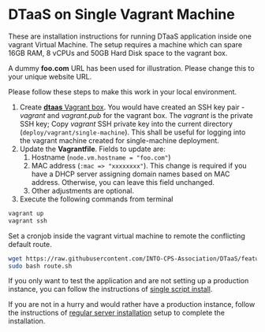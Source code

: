 # DTaaS on Single Vagrant Machine

These are installation instructions for running DTaaS application
inside one vagrant Virtual Machine.  The setup requires a
machine which can spare 16GB RAM, 8 vCPUs and 50GB Hard Disk
space to the vagrant box.

A dummy **foo.com** URL has been used for illustration.
Please change this to your unique website URL.

Please follow these steps to make this work in your local environment.

1. Create [**dtaas** Vagrant box](./base-box.md).
   You would have created an SSH key pair - _vagrant_ and
   _vagrant.pub_ for the vagrant box.
   The _vagrant_ is the private SSH key; Copy _vagrant_ SSH private key into
   the current directory (`deploy/vagrant/single-machine`).
   This shall be useful for logging into the vagrant
   machine created for single-machine deployment.
1. Update the **Vagrantfile**. Fields to update are:
    1. Hostname (`node.vm.hostname = "foo.com"`)
    1. MAC address (`:mac => "xxxxxxxx"`).
    This change is required if you have a DHCP server assigning domain names
    based on MAC address. Otherwise, you can leave this field unchanged.
    1. Other adjustments are optional.
1. Execute the following commands from terminal

```bash
vagrant up
vagrant ssh
```

Set a cronjob inside the vagrant virtual
machine to remote the conflicting default route.

```bash
wget https://raw.githubusercontent.com/INTO-CPS-Association/DTaaS/feature/distributed-demo/deploy/vagrant/route.sh
sudo bash route.sh
```

If you only want to test the application and
are not setting up a production instance, you can
follow the instructions of [single script install](../trial.md).

If you are not in a hurry and would rather have a production
instance, follow the instructions of [regular server installation](../host.md)
setup to complete the installation.
